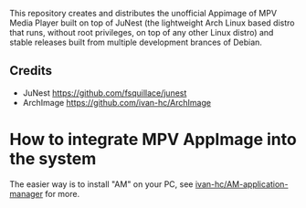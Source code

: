 This repository creates and distributes the unofficial Appimage of MPV Media Player built on top of JuNest (the lightweight Arch Linux based distro that runs, without root privileges, on top of any other Linux distro) and stable releases built from multiple development brances of Debian.

## Credits
- JuNest https://github.com/fsquillace/junest
- ArchImage https://github.com/ivan-hc/ArchImage

# How to integrate MPV AppImage into the system
The easier way is to install "AM" on your PC, see [ivan-hc/AM-application-manager](https://github.com/ivan-hc/AM-application-manager) for more.
